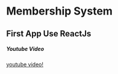 # Membership System 
## First App Use ReactJs

##### Youtube Video

[youtube video!](https://www.youtube.com/watch?v=ubDtYFQwApA)
